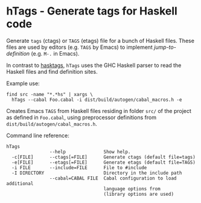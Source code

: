 hTags - Generate tags for Haskell code
======================================

Generate `tags` (ctags) or `TAGS` (etags) file for a bunch of Haskell files.
These files are used by editors (e.g. `TAGS` by Emacs) to implement _jump-to-definition_ (e.g. `M-.` in Emacs).

In contrast to [hasktags](http://hackage.haskell.org/package/hasktags), `hTags` uses the GHC Haskell parser to read the Haskell files and find definition sites.

Example use:
```
find src -name "*.*hs" | xargs \
  hTags --cabal Foo.cabal -i dist/build/autogen/cabal_macros.h -e
```
Creates Emacs `TAGS` from Haskell files residing in folder `src/` of the project as defined in `Foo.cabal`, using preprocessor definitions from `dist/build/autogen/cabal_macros.h`.

Command line reference:
```
hTags
                --help              Show help.
  -c[FILE]      --ctags[=FILE]      Generate ctags (default file=tags)
  -e[FILE]      --etags[=FILE]      Generate etags (default file=TAGS)
  -i FILE       --include=FILE      File to #include
  -I DIRECTORY                      Directory in the include path
                --cabal=CABAL FILE  Cabal configuration to load additional
                                    language options from
                                    (library options are used)
```

